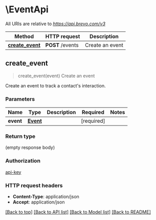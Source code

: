 # \EventApi

All URIs are relative to *https://api.brevo.com/v3*

Method | HTTP request | Description
------------- | ------------- | -------------
[**create_event**](EventApi.md#create_event) | **POST** /events | Create an event



## create_event

> create_event(event)
Create an event

Create an event to track a contact's interaction.

### Parameters


Name | Type | Description  | Required | Notes
------------- | ------------- | ------------- | ------------- | -------------
**event** | [**Event**](Event.md) |  | [required] |

### Return type

 (empty response body)

### Authorization

[api-key](../README.md#api-key)

### HTTP request headers

- **Content-Type**: application/json
- **Accept**: application/json

[[Back to top]](#) [[Back to API list]](../README.md#documentation-for-api-endpoints) [[Back to Model list]](../README.md#documentation-for-models) [[Back to README]](../README.md)


